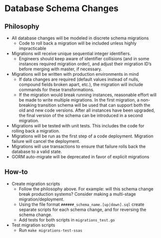 # Database Schema Changes

## Philosophy
* All database changes will be modeled in discrete schema migrations
    * Code to roll back a migration will be included unless highly impracticable
* Migrations will receive unique sequential integer identifiers.
    * Engineers should keep aware of identifier collisions (and in some instances required migration order), and adjust their migration ID’s before merging with master, if necessary.
* Migrations will be written with production environments in mind
    * If data changes are required (default values instead of nulls, compound fields broken apart, etc.), the migration will include commands for these transformations.
    * If the migration would break running instances, reasonable effort will be made to write multiple migrations.  In the first migration, a non-breaking transition schema will be used that can support both the old and new code versions.  After all instances have been upgraded, the final version of the schema can be introduced in a second migration.
* Migrations will be tested with unit tests.  This includes the code for rolling back a migration.
* Migrations will be run as the first step of a code deployment.  Migration failure will cancel the deployment.
* Migrations will use transactions to ensure that failure rolls back the database to a valid state.
* GORM auto-migrate will be deprecated in favor of explicit migrations

## How-to
* Create migration scripts
    * Follow the philosophy above.  For example: will this schema change break production systems?  Consider making a multi-stage migration/deployment.
    * Using the file format `######_schema_name.[up|down].sql` create separate scripts for each schema change, and for reversing the schema change.
    * Add tests for both scripts in `migrations_test.go`
* Test migration scripts
    * Run `make migrations-test-ssas`
